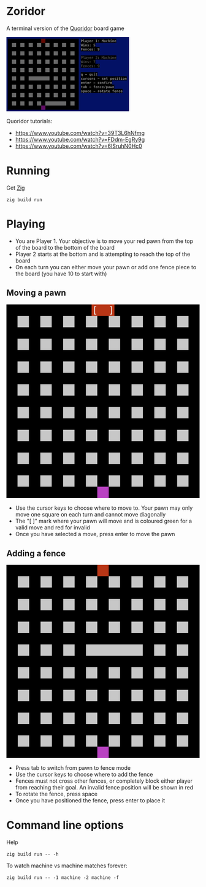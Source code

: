 # Zoridor

A terminal version of the [Quoridor](https://en.wikipedia.org/wiki/Quoridor) board game

![](doc/demo.gif)

Quoridor tutorials:

 - https://www.youtube.com/watch?v=39T3L6hNfmg
 - https://www.youtube.com/watch?v=FDdm-EgRy9g
 - https://www.youtube.com/watch?v=6ISruhN0Hc0

# Running

Get [Zig](https://ziglang.org/download/)

    zig build run

# Playing

 - You are Player 1. Your objective is to move your red pawn from the top of the board to the bottom of the board
 - Player 2 starts at the bottom and is attempting to reach the top of the board
 - On each turn you can either move your pawn or add one fence piece to the board (you have 10 to start with)

## Moving a pawn

![](doc/1.png)

 - Use the cursor keys to choose where to move to. Your pawn may only move one square on each turn and cannot move diagonally
 - The "[ ]" mark where your pawn will move and is coloured green for a valid move and red for invalid
 - Once you have selected a move, press enter to move the pawn

## Adding a fence

![](doc/2.png)

 - Press tab to switch from pawn to fence mode
 - Use the cursor keys to choose where to add the fence
 - Fences must not cross other fences, or completely block either player from reaching their goal. An invalid fence position will be shown in red
 - To rotate the fence, press space
 - Once you have positioned the fence, press enter to place it

# Command line options

Help

    zig build run -- -h

To watch machine vs machine matches forever:

    zig build run -- -1 machine -2 machine -f

